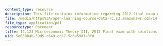 ```yaml
---
content_type: resource
description: This file contains information regarding 2012 final exam with solutions.
file: /media/https%3A/open-learning-course-data-rc.s3.amazonaws.com/14-123-microeconomic-theory-iii-spring-2015/5e05804b39d5c649cd175c6a5981a3fd_MIT14_123S15_Final2012.pdf
file_type: application/pdf
resourcetype: Document
title: 14.123 Microeconomic Theory III, 2012 Final exam with solutions
uid: 5e05804b-39d5-c649-cd17-5c6a5981a3fd
---
```

